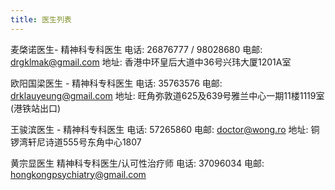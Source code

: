 ```yaml
---
title: 医生列表
---
```


麦棨诺医生- 精神科专科医生
电话: 26876777 / 98028680
电邮: drgklmak@gmail.com
地址: 香港中环皇后大道中36号兴玮大厦1201A室 

欧阳国梁医生 - 精神科专科医生
电话: 35763576
电邮: drklauyeung@gmail.com
地址: 旺角弥敦道625及639号雅兰中心一期11楼1119室 (港铁站出口)

王骏滨医生 - 精神科专科医生
电话: 57265860
电邮: doctor@wong.ro
地址: 铜锣湾轩尼诗道555号东角中心1807

黄宗显医生
精神科专科医生/认可性治疗师
电话: 37096034
电邮: hongkongpsychiatry@gmail.com